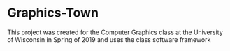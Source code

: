 # Graphics-Town
This project was created for the Computer Graphics class at the University of Wisconsin in Spring of 2019 and uses the class software framework
